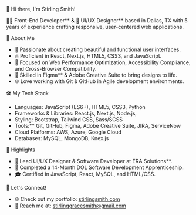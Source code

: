 
 👋 Hi there, I'm Stirling Smith!

👨‍💻 Front-End Developer** & 🎨 UI/UX Designer** based in Dallas, TX with 5 years of experience crafting responsive, user-centered web applications.

🚀 About Me

- 🌟 Passionate about creating beautiful and functional user interfaces.
- 🔥 Proficient in React, Next.js, HTML5, CSS3, and JavaScript.
- 🎯 Focused on Web Performance Optimization, Accessibility Compliance, and Cross-Browser Compatibility.
- 🎨 Skilled in Figma** & Adobe Creative Suite to bring designs to life.
- 🌐 Love working with Git & GitHub in Agile development environments.

🛠️ My Tech Stack

- Languages: JavaScript (ES6+), HTML5, CSS3, Python
- Frameworks & Libraries: React.js, Next.js, Node.js, 
- Styling: Bootstrap, Tailwind CSS, Sass/SCSS
- Tools:** Git, GitHub, Figma, Adobe Creative Suite, JIRA, ServiceNow
- Cloud Platforms: AWS, Azure, Google Cloud
- Databases: MySQL, MongoDB, Knex.js

 🌟 Highlights

- 💼 Lead UI/UX Designer & Software Developer at ERA Solutions**.
- 📜 Completed a 14-Month DOL Software Development Apprenticeship.
- 🎓 Certified in JavaScript, React, MySQL, and HTML/CSS.

 🔗 Let's Connect!

- 🌐 Check out my portfolio: [stirlingsmith.com](https://www.stirlingsmith.com/)
- 📧 Reach me at: stirlinggracesmith@gmail.com


<!---
stirlingsmith1/stirlingsmith1 is a ✨ special ✨ repository because its `README.md` (this file) appears on your GitHub profile.
You can click the Preview link to take a look at your changes.
--->
